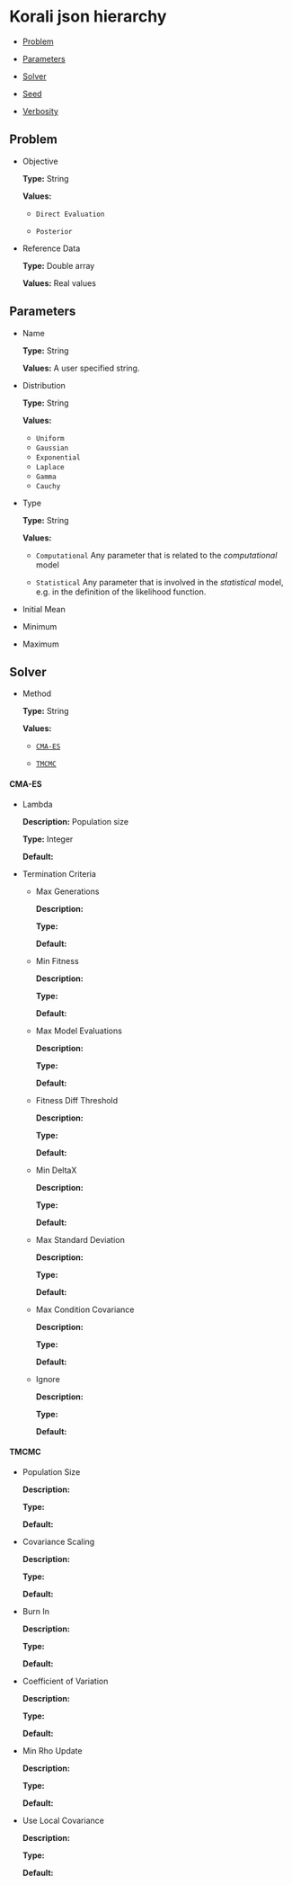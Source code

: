 # Korali json hierarchy

- [Problem](#problem)

- [Parameters](#parameters)

- [Solver](#solver)

- [Seed](#seed)

- [Verbosity](#verbosity)




## Problem

- Objective

    **Type:** String

    **Values:**

    * `Direct Evaluation`

    * `Posterior`


- Reference Data

    **Type:** Double array

    **Values:** Real values





## Parameters

- Name

    **Type:** String

    **Values:** A user specified string.


- Distribution

    **Type:** String

    **Values:**

    * `Uniform`
    * `Gaussian`
    * `Exponential`
    * `Laplace`
    * `Gamma`
    * `Cauchy`

- Type

    **Type:** String

    **Values:**

    * `Computational` Any parameter that is related to the *computational* model

    * `Statistical` Any parameter that is involved in the *statistical* model, e.g. in
    the definition of the likelihood function.




- Initial Mean

- Minimum

- Maximum


## Solver

- Method

    **Type:** String

    **Values:**

    - [`CMA-ES`](#cma-es)

    - [`TMCMC`](#tmcmc)

#### CMA-ES

- Lambda

    **Description:** Population size

    **Type:** Integer

    **Default:**

- Termination Criteria

    - Max Generations

        **Description:**

        **Type:**

        **Default:**

    - Min Fitness

        **Description:**

        **Type:**

        **Default:**

    - Max Model Evaluations

        **Description:**

        **Type:**

        **Default:**

    - Fitness Diff Threshold

        **Description:**

        **Type:**

        **Default:**

    - Min DeltaX

        **Description:**

        **Type:**

        **Default:**

    - Max Standard Deviation

        **Description:**

        **Type:**

        **Default:**

    - Max Condition Covariance

        **Description:**

        **Type:**

        **Default:**

    - Ignore

        **Description:**

        **Type:**

        **Default:**



#### TMCMC

- Population Size

    **Description:**

    **Type:**

    **Default:**

- Covariance Scaling

    **Description:**

    **Type:**

    **Default:**

- Burn In

    **Description:**

    **Type:**

    **Default:**

- Coefficient of Variation

    **Description:**

    **Type:**

    **Default:**

- Min Rho Update

    **Description:**

    **Type:**

    **Default:**

- Use Local Covariance

    **Description:**

    **Type:**

    **Default:**
